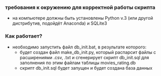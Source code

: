 ﻿### требования к окружению для корректной работы скрипта
* на компьютере должны быть установлены Python v.3 (или другой дистрибутив, подойдёт Anaconda) и SQLite3

### Как работает?
* необходимо запустить файл db_init.bat, в результате которого:
    * будет создан файл make_db_init.py, который распарсит файлы с расширениями .csv, .txt и сгенерирует скрипт db_init.sql для заполнения по этим файлам таблицы movies_rating.db
    * скрипт db_init.sql будет запущен и будет создана база данных
